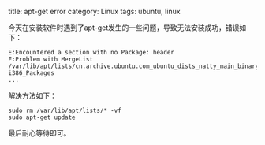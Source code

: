 title: apt-get error
category: Linux
tags: ubuntu, linux


今天在安装软件时遇到了apt-get发生的一些问题，导致无法安装成功，错误如下：

	E:Encountered a section with no Package: header 
	E:Problem with MergeList /var/lib/apt/lists/cn.archive.ubuntu.com_ubuntu_dists_natty_main_binary-i386_Packages
	...

解决方法如下：

	sudo rm /var/lib/apt/lists/* -vf
	sudo apt-get update

最后耐心等待即可。

